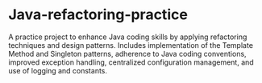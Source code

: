# Java-refactoring-practice
A practice project to enhance Java coding skills by applying refactoring techniques and design patterns. Includes implementation of the Template Method and Singleton patterns, adherence to Java coding conventions, improved exception handling, centralized configuration management, and use of logging and constants.
